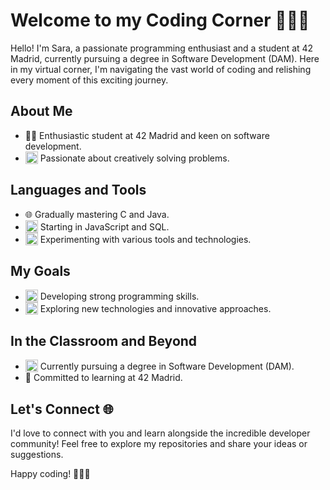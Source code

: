 # Welcome to my Coding Corner 🌸👩‍💻

Hello! I'm Sara, a passionate programming enthusiast and a student at 42 Madrid, currently pursuing a degree in Software Development (DAM). Here in my virtual corner, I'm navigating the vast world of coding and relishing every moment of this exciting journey.

## About Me

- 👩‍💻 Enthusiastic student at 42 Madrid and keen on software development.
- <sub><img src="https://www.gstatic.com/android/keyboard/emojikitchen/20220506/u1f498/u1f498_u1f4a1.png" width=20></sub> Passionate about creatively solving problems.

## Languages and Tools

- 🌐 Gradually mastering C and Java.
- <sub><img src="https://www.gstatic.com/android/keyboard/emojikitchen/20230821/u1f49c/u1f49c_u1f33c.png" width=20></sub> Starting in JavaScript and SQL.
- <sub><img src="https://www.gstatic.com/android/keyboard/emojikitchen/20230821/u1fa77/u1fa77_u1f31f.png" width=20></sub> Experimenting with various tools and technologies.

## My Goals

- <sub><img src="https://www.gstatic.com/android/keyboard/emojikitchen/20230127/u1f339/u1f339_u1f41d.png" width=20></sub> Developing strong programming skills.
- <sub><img src="https://www.gstatic.com/android/keyboard/emojikitchen/20201001/u2665-ufe0f/u2665-ufe0f_u1f30d.png" width=20></sub> Exploring new technologies and innovative approaches.

## In the Classroom and Beyond

- <sub><img src="https://www.gstatic.com/android/keyboard/emojikitchen/20231113/u1f4da/u1f4da_u1f496.png" width=20></sub> Currently pursuing a degree in Software Development (DAM).
- 🏫 Committed to learning at 42 Madrid.

## Let's Connect 🌐

I'd love to connect with you and learn alongside the incredible developer community! Feel free to explore my repositories and share your ideas or suggestions.

Happy coding! 👩‍💻✨
